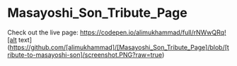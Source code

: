 # Masayoshi_Son_Tribute_Page
Check out the live page: https://codepen.io/alimukhammad/full/rNWwQRq![alt text]
(https://github.com/[alimukhammad]/[Masayoshi_Son_Tribute_Page]/blob/[tribute-to-masayoshi-son]/screenshot.PNG?raw=true)
